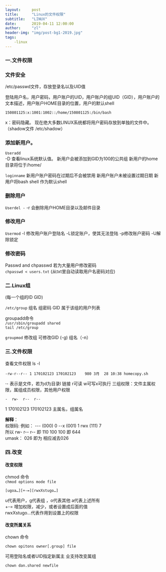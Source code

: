 ```yaml
---
layout:     post
title:      "Linux的文件权限"
subtitle:   "LINUX"
date:       2019-04-11 12:00:00
author:     "zl"
header-img: "img/post-bg1-2019.jpg"
tags:
    -linux
---
```


### 一.文件权限

### 文件安全
/etc/passwd文件，存放登录名以及UID值

登陆用户名，用户密码，用户账户的UID，用户账户的组UID（GID），用户账户的文本描述，用户账户HOME目录的位置，用户的默认shell

    150801125:x:1001:1002::/home/150801125:/bin/bash

x：密码隐藏。
现在绝大多数LINUX系统都将用户密码存放到单独的文件中。（shadow文件 /etc/shadow）

### 添加新用户。
`Useradd`  
-D 查看linux系统默认值。
新用户会被添加到GID为100的公共组
新用户的home目录将位于/home/

 `loginname`
新用户账户密码在过期后不会被禁用
新用户账户未被设置过期日期
新用户将bash shell 作为默认shell

### 删除用户
 `Userdel -`
-r 会删除用户HOME目录以及邮件目录

### 修改用户
`Usermod`
-l 修改用户账户登陆名
-L锁定账户，使其无法登陆
-p修改账户密码
-U解除锁定


### 修改密码  
Passwd and chpasswd
若为大量用户修改密码    
`chpasswd < users.txt` (从txt里自动读取用户名密码对应)

### 二.Linux组
(每一个组的ID GID)

`/etc/group` 
组名 组密码 GID 属于该组的用户列表

groupadd命令    
`/usr/sbin/groupadd shared`     
`tail /etc/group`

`groupmod` 修改组 可修改GID (-g)   组名（-n）

### 三.文件权限
查看文件权限 ls -l

    -rw-r--r-- 1 170102123 170102123    980 3月  28 10:38 homecopy.sh           

·- 表示是文件，若为d为目录l 链接 r可读 w可写x可执行
三组权限：文件主属权限，属组成员权限，其他用户权限  

    -  rw-  r--  r--
1 170102123 170102123 主属名，组属名

**解释**：  
权限码: 例如： --- (000) 0   --x (001) 1   rwx (111) 7    
所以  rw- r-- r-- 即 110 100 100 即 644     
umask： 026 即为 相应减去026

### 四.改变
#### 改变权限
chmod 命令  
`chmod options mode file`

    [ugoa…][+-=][rwxXstugo…]

u代表用户，g代表组 ，o代表其他 a代表上述所有    
+-= 增加权限，减少，或者设置成后面的值  
rwxXstugo…代表作用到设置上的权限

#### 改变所属关系
chown 命令

`chown opitons owner[.group] file`

可用登陆名或者UID指定新属主 业支持改变属组

`chown dan.shared newfile`
